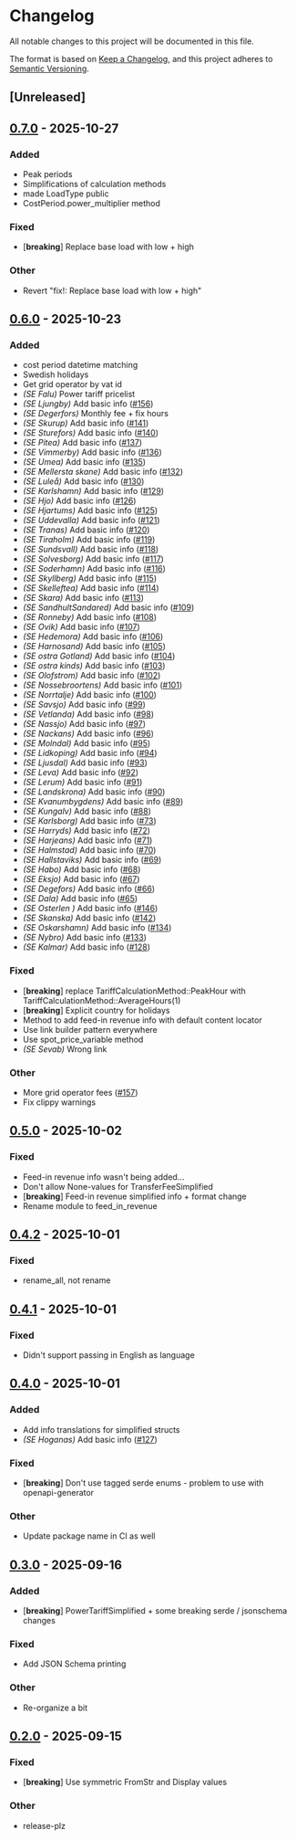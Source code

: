 # Changelog

All notable changes to this project will be documented in this file.

The format is based on [Keep a Changelog](https://keepachangelog.com/en/1.0.0/),
and this project adheres to [Semantic Versioning](https://semver.org/spec/v2.0.0.html).

## [Unreleased]

## [0.7.0](https://github.com/spotpilot/grid-tariffs/compare/grid-tariffs-v0.6.0...grid-tariffs-v0.7.0) - 2025-10-27

### Added

- Peak periods
- Simplifications of calculation methods
- made LoadType public
- CostPeriod.power_multiplier method

### Fixed

- [**breaking**] Replace base load with low + high

### Other

- Revert "fix!: Replace base load with low + high"

## [0.6.0](https://github.com/spotpilot/grid-tariffs/compare/grid-tariffs-v0.5.0...grid-tariffs-v0.6.0) - 2025-10-23

### Added

- cost period datetime matching
- Swedish holidays
- Get grid operator by vat id
- *(SE Falu)* Power tariff pricelist
- *(SE Ljungby)* Add basic info ([#156](https://github.com/spotpilot/grid-tariffs/pull/156))
- *(SE Degerfors)* Monthly fee + fix hours
- *(SE Skurup)* Add basic info ([#141](https://github.com/spotpilot/grid-tariffs/pull/141))
- *(SE Sturefors)* Add basic info ([#140](https://github.com/spotpilot/grid-tariffs/pull/140))
- *(SE Pitea)* Add basic info ([#137](https://github.com/spotpilot/grid-tariffs/pull/137))
- *(SE Vimmerby)* Add basic info ([#136](https://github.com/spotpilot/grid-tariffs/pull/136))
- *(SE Umea)* Add basic info ([#135](https://github.com/spotpilot/grid-tariffs/pull/135))
- *(SE Mellersta skane)* Add basic info ([#132](https://github.com/spotpilot/grid-tariffs/pull/132))
- *(SE Luleå)* Add basic info ([#130](https://github.com/spotpilot/grid-tariffs/pull/130))
- *(SE Karlshamn)* Add basic info ([#129](https://github.com/spotpilot/grid-tariffs/pull/129))
- *(SE Hjo)* Add basic info ([#126](https://github.com/spotpilot/grid-tariffs/pull/126))
- *(SE Hjartums)* Add basic info ([#125](https://github.com/spotpilot/grid-tariffs/pull/125))
- *(SE Uddevalla)* Add basic info ([#121](https://github.com/spotpilot/grid-tariffs/pull/121))
- *(SE Tranas)* Add basic info ([#120](https://github.com/spotpilot/grid-tariffs/pull/120))
- *(SE Tiraholm)* Add basic info ([#119](https://github.com/spotpilot/grid-tariffs/pull/119))
- *(SE Sundsvall)* Add basic info ([#118](https://github.com/spotpilot/grid-tariffs/pull/118))
- *(SE Solvesborg)* Add basic info ([#117](https://github.com/spotpilot/grid-tariffs/pull/117))
- *(SE Soderhamn)* Add basic info ([#116](https://github.com/spotpilot/grid-tariffs/pull/116))
- *(SE Skyllberg)* Add basic info ([#115](https://github.com/spotpilot/grid-tariffs/pull/115))
- *(SE Skelleftea)* Add basic info ([#114](https://github.com/spotpilot/grid-tariffs/pull/114))
- *(SE Skara)* Add basic info ([#113](https://github.com/spotpilot/grid-tariffs/pull/113))
- *(SE SandhultSandared)* Add basic info ([#109](https://github.com/spotpilot/grid-tariffs/pull/109))
- *(SE Ronneby)* Add basic info ([#108](https://github.com/spotpilot/grid-tariffs/pull/108))
- *(SE Ovik)* Add basic info ([#107](https://github.com/spotpilot/grid-tariffs/pull/107))
- *(SE Hedemora)* Add basic info ([#106](https://github.com/spotpilot/grid-tariffs/pull/106))
- *(SE Harnosand)* Add basic info ([#105](https://github.com/spotpilot/grid-tariffs/pull/105))
- *(SE ostra Gotland)* Add basic info ([#104](https://github.com/spotpilot/grid-tariffs/pull/104))
- *(SE ostra kinds)* Add basic info ([#103](https://github.com/spotpilot/grid-tariffs/pull/103))
- *(SE Olofstrom)* Add basic info ([#102](https://github.com/spotpilot/grid-tariffs/pull/102))
- *(SE Nossebroortens)* Add basic info ([#101](https://github.com/spotpilot/grid-tariffs/pull/101))
- *(SE Norrtalje)* Add basic info ([#100](https://github.com/spotpilot/grid-tariffs/pull/100))
- *(SE Savsjo)* Add basic info ([#99](https://github.com/spotpilot/grid-tariffs/pull/99))
- *(SE Vetlanda)* Add basic info ([#98](https://github.com/spotpilot/grid-tariffs/pull/98))
- *(SE Nassjo)* Add basic info ([#97](https://github.com/spotpilot/grid-tariffs/pull/97))
- *(SE Nackans)* Add basic info ([#96](https://github.com/spotpilot/grid-tariffs/pull/96))
- *(SE Molndal)* Add basic info ([#95](https://github.com/spotpilot/grid-tariffs/pull/95))
- *(SE Lidkoping)* Add basic info ([#94](https://github.com/spotpilot/grid-tariffs/pull/94))
- *(SE Ljusdal)* Add basic info ([#93](https://github.com/spotpilot/grid-tariffs/pull/93))
- *(SE Leva)* Add basic info ([#92](https://github.com/spotpilot/grid-tariffs/pull/92))
- *(SE Lerum)* Add basic info ([#91](https://github.com/spotpilot/grid-tariffs/pull/91))
- *(SE Landskrona)* Add basic info ([#90](https://github.com/spotpilot/grid-tariffs/pull/90))
- *(SE Kvanumbygdens)* Add basic info ([#89](https://github.com/spotpilot/grid-tariffs/pull/89))
- *(SE Kungalv)* Add basic info ([#88](https://github.com/spotpilot/grid-tariffs/pull/88))
- *(SE Karlsborg)* Add basic info ([#73](https://github.com/spotpilot/grid-tariffs/pull/73))
- *(SE Harryds)* Add basic info ([#72](https://github.com/spotpilot/grid-tariffs/pull/72))
- *(SE Harjeans)* Add basic info ([#71](https://github.com/spotpilot/grid-tariffs/pull/71))
- *(SE Halmstad)* Add basic info ([#70](https://github.com/spotpilot/grid-tariffs/pull/70))
- *(SE Hallstaviks)* Add basic info ([#69](https://github.com/spotpilot/grid-tariffs/pull/69))
- *(SE Habo)* Add basic info ([#68](https://github.com/spotpilot/grid-tariffs/pull/68))
- *(SE Eksjo)* Add basic info ([#67](https://github.com/spotpilot/grid-tariffs/pull/67))
- *(SE Degefors)* Add basic info ([#66](https://github.com/spotpilot/grid-tariffs/pull/66))
- *(SE Dala)* Add basic info ([#65](https://github.com/spotpilot/grid-tariffs/pull/65))
- *(SE Osterlen )* Add basic info ([#146](https://github.com/spotpilot/grid-tariffs/pull/146))
- *(SE Skanska)* Add basic info ([#142](https://github.com/spotpilot/grid-tariffs/pull/142))
- *(SE Oskarshamn)* Add basic info ([#134](https://github.com/spotpilot/grid-tariffs/pull/134))
- *(SE Nybro)* Add basic info ([#133](https://github.com/spotpilot/grid-tariffs/pull/133))
- *(SE Kalmar)* Add basic info ([#128](https://github.com/spotpilot/grid-tariffs/pull/128))

### Fixed

- [**breaking**] replace TariffCalculationMethod::PeakHour with TariffCalculationMethod::AverageHours(1)
- [**breaking**] Explicit country for holidays
- Method to add feed-in revenue info with default content locator
- Use link builder pattern everywhere
- Use spot_price_variable method
- *(SE Sevab)* Wrong link

### Other

- More grid operator fees ([#157](https://github.com/spotpilot/grid-tariffs/pull/157))
- Fix clippy warnings

## [0.5.0](https://github.com/spotpilot/grid-tariffs/compare/grid-tariffs-v0.4.2...grid-tariffs-v0.5.0) - 2025-10-02

### Fixed

- Feed-in revenue info wasn't being added...
- Don't allow None-values for TransferFeeSimplified
- [**breaking**] Feed-in revenue simplified info + format change
- Rename module to feed_in_revenue

## [0.4.2](https://github.com/spotpilot/grid-tariffs/compare/grid-tariffs-v0.4.1...grid-tariffs-v0.4.2) - 2025-10-01

### Fixed

- rename_all, not rename

## [0.4.1](https://github.com/spotpilot/grid-tariffs/compare/grid-tariffs-v0.4.0...grid-tariffs-v0.4.1) - 2025-10-01

### Fixed

- Didn't support passing in English as language

## [0.4.0](https://github.com/spotpilot/grid-tariffs/compare/grid-tariffs-v0.3.0...grid-tariffs-v0.4.0) - 2025-10-01

### Added

- Add info translations for simplified structs
- *(SE Hoganas)* Add basic info ([#127](https://github.com/spotpilot/grid-tariffs/pull/127))

### Fixed

- [**breaking**] Don't use tagged serde enums - problem to use with openapi-generator

### Other

- Update package name in CI as well

## [0.3.0](https://github.com/spotpilot/grid-tariffs/compare/grid-tariffs-v0.2.0...grid-tariffs-v0.3.0) - 2025-09-16

### Added

- [**breaking**] PowerTariffSimplified + some breaking serde / jsonschema changes

### Fixed

- Add JSON Schema printing

### Other

- Re-organize a bit

## [0.2.0](https://github.com/spotpilot/grid-tariffs/compare/grid-tariffs-v0.1.0...grid-tariffs-v0.2.0) - 2025-09-15

### Fixed

- [**breaking**] Use symmetric FromStr and Display values

### Other

- release-plz
